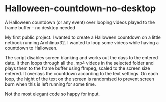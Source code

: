 # Halloween-countdown-no-desktop
A Halloween countdown (or any event) over looping videos played to the frame buffer - no desktop needed

My first public project. I wanted to create a Halloween countdown on a little netbook running Archlinux32. I wanted to loop some videos while having a countdown to Halloween.

The script disables screen blanking and works out the days to the entered date. It then loops through all the .mp4 videos in the selected folder and plays them to the frame buffer using ffmpeg, scaled to the screen size entered. It overlays the countdown according to the text settings. On each loop, the hight of the text on the screen is randomised to prevent screen burn when this is left running for some time. 

Not the most elegant code so happy for input.

